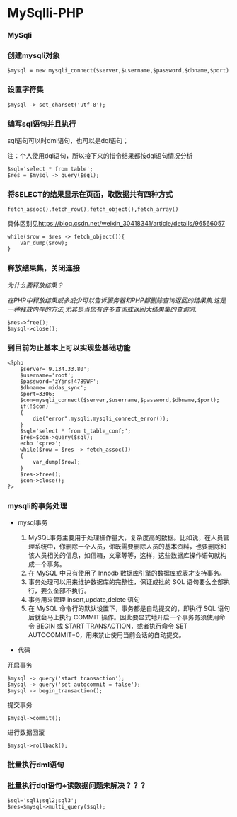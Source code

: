 # MySqlli-PHP
### MySqli

### 创建mysqli对象
`$mysql = new mysqli_connect($server,$username,$password,$dbname,$port)`
### 设置字符集
`$mysql -> set_charset('utf-8');`
### 编写sql语句并且执行
sql语句可以时dml语句，也可以是dql语句；

注：个人使用dql语句，所以接下来的指令结果都按dql语句情况分析
```
$sql='select * from table';
$res = $mysql -> query($sql);
```
### 将SELECT的结果显示在页面，取数据共有四种方式
`fetch_assoc(),fetch_row(),fetch_object(),fetch_array()`

具体区别见<https://blog.csdn.net/weixin_30418341/article/details/96566057>
```
while($row = $res -> fetch_object()){
	var_dump($row);
}
```
### 释放结果集，关闭连接
*为什么要释放结果？*

*在PHP中释放结果或多或少可以告诉服务器和PHP都删除查询返回的结果集.这是一种释放内存的方法,尤其是当您有许多查询或返回大结果集的查询时.*
```
$res->free();
$mysql->close();
```
### 到目前为止基本上可以实现些基础功能
```
<?php
    $server='9.134.33.80';
    $username='root';
    $password='zYjns!4789WF';
    $dbname='midas_sync';
    $port=3306;
    $con=mysqli_connect($server,$username,$password,$dbname,$port);
    if(!$con)
    {
        die("error".mysqli.mysqli_connect_error());
    }
    $sql='select * from t_table_conf;';
    $res=$con->query($sql);
    echo '<pre>';
    while($row = $res -> fetch_assoc())
    {
        var_dump($row);
    }
    $res->free();
    $con->close();
?>
```
### mysqli的事务处理
* mysql事务

	1. MySQL事务主要用于处理操作量大，复杂度高的数据。比如说，在人员管理系统中，你删除一个人员，你既需要删除人员的基本资料，也要删除和该人员相关的信息，如信箱，文章等等，这样，这些数据库操作语句就构成一个事务。
	2. 在 MySQL 中只有使用了 Innodb 数据库引擎的数据库或表才支持事务。
	3. 事务处理可以用来维护数据库的完整性，保证成批的 SQL 语句要么全部执行，要么全部不执行。
	4. 事务用来管理 insert,update,delete 语句
	5. 在 MySQL 命令行的默认设置下，事务都是自动提交的，即执行 SQL 语句后就会马上执行 COMMIT 操作。因此要显式地开启一个事务务须使用命令 BEGIN 或 START TRANSACTION，或者执行命令 SET AUTOCOMMIT=0，用来禁止使用当前会话的自动提交。
* 代码

开启事务
```
$mysql -> query('start transaction');
$mysql -> query('set autocommit = false');
$mysql -> begin_transaction();
```
提交事务

`$mysql->commit();`

进行数据回滚

`$mysql->rollback();`

### 批量执行dml语句
### 批量执行dql语句+读数据问题未解决？？？
```
$sql='sql1;sql2;sql3';
$res=$mysql->multi_query($sql);
```

